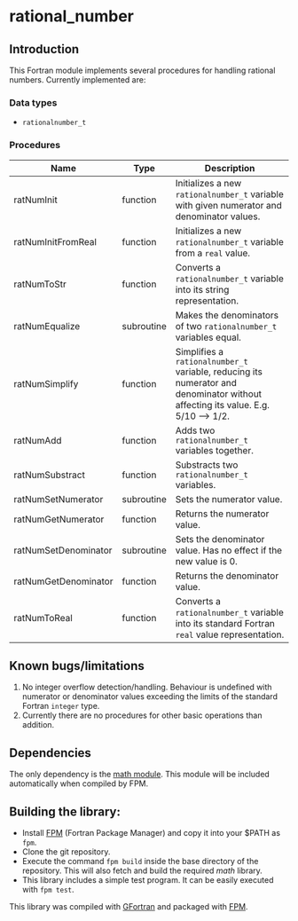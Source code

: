# rational_number

## Introduction

This Fortran module implements several procedures for handling rational numbers. Currently implemented are:

### Data types

* `rationalnumber_t`

### Procedures

| Name | Type | Description |
| --------- | ----- | ----------- |
| ratNumInit | function | Initializes a new `rationalnumber_t` variable with given numerator and denominator values. |
| ratNumInitFromReal | function | Initializes a new `rationalnumber_t` variable from a `real` value. |
| ratNumToStr | function | Converts a `rationalnumber_t` variable into its string representation. |
| ratNumEqualize | subroutine | Makes the denominators of two `rationalnumber_t` variables equal. |
| ratNumSimplify | function | Simplifies a `rationalnumber_t` variable, reducing its numerator and denominator without affecting its value. E.g. 5/10 --> 1/2. |
| ratNumAdd | function | Adds two `rationalnumber_t` variables together. |
| ratNumSubstract | function | Substracts two `rationalnumber_t` variables. |
| ratNumSetNumerator | subroutine | Sets the numerator value. |
| ratNumGetNumerator | function | Returns the numerator value. |
| ratNumSetDenominator | subroutine | Sets the denominator value. Has no effect if the new value is 0. |
| ratNumGetDenominator | function | Returns the denominator value. |
| ratNumToReal | function | Converts a `rationalnumber_t` variable into its standard Fortran `real` value representation. |

## Known bugs/limitations

1. No integer overflow detection/handling. Behaviour is undefined with numerator or denominator values exceeding the limits of the standard Fortran `integer` type.
2. Currently there are no procedures for other basic operations than addition.

## Dependencies

The only dependency is the [math module](https://github.com/art-rasa/math). This module will be included automatically when compiled by FPM.

## Building the library:

* Install [FPM](https://github.com/fortran-lang/fpm) (Fortran Package Manager) and copy it into your $PATH as `fpm`.
* Clone the git repository.
* Execute the command `fpm build` inside the base directory of the repository. This will also fetch and build the required *math* library.
* This library includes a simple test program. It can be easily executed with `fpm test`.

This library was compiled with [GFortran](https://gcc.gnu.org/fortran/) and packaged with [FPM](https://github.com/fortran-lang/fpm).


